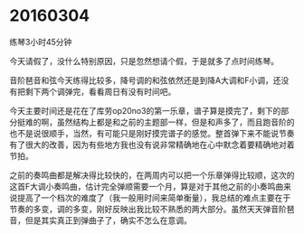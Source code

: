 # 20160304

练琴3小时45分钟

今天请假了，没什么特别原因，只是忽然想请个假，于是就多了点时间练琴。

音阶琶音和弦今天练得比较多，降号调的和弦依然还是到降A大调和F小调，还没有把剩下两个调弹完，看看周日有没有时间吧。

今天主要时间还是花在了库劳op20no3的第一乐章，谱子算是摸完了，剩下的部分挺难的啊，虽然结构上都是和之前的主题部一样，但是和声多了，而且跑音阶的也不是说很顺手，当然，有可能只是刚好摸完谱子的感觉。整首弹下来不能说节奏有了很大的改善，因为有些地方我也没有说非常精确地在心中默念着要精确地对着节拍。

之前的奏鸣曲都是解决得比较快的，在两周内可以把一个乐章弹得比较顺，这次的这首F大调小奏鸣曲，估计完全弹顺需要一个月，算是对于其他之前的小奏鸣曲来说提高了一个档次的难度了（我一般用时间来简单衡量），我总结的难点主要在于节奏的多变，调的多变，刚好反映出我比较不熟悉的两大部分。虽然天天弹音阶琶音，但是其实真正到弹曲子了，确实不怎么在意调。